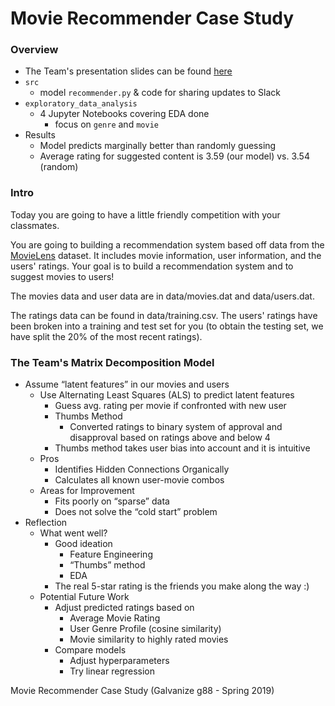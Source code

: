 # Movie Recommender Case Study

### Overview 
- The Team's presentation slides can be found [here](https://docs.google.com/presentation/d/1qLeFmX4WpmIp0jjdLYf1quI9ddmVFXcTK2hRC8i4BQU/edit?usp=sharing)
- `src`
  - model `recommender.py` & code for sharing updates to Slack
- `exploratory_data_analysis`
  - 4 Jupyter Notebooks covering EDA done
    - focus on `genre` and `movie` 
- Results
  - Model predicts marginally better than randomly guessing
  - Average rating for suggested content is 3.59 (our model) vs. 3.54 (random)


### Intro 
Today you are going to have a little friendly competition with your classmates.

You are going to building a recommendation system based off data from the [MovieLens](https://grouplens.org/datasets/movielens/) dataset. It includes movie information, user information, and the users' ratings. Your goal is to build a recommendation system and to suggest movies to users!

The movies data and user data are in data/movies.dat and data/users.dat.

The ratings data can be found in data/training.csv. The users' ratings have been broken into a training and test set for you (to obtain the testing set, we have split the 20% of the most recent ratings).

### The Team's Matrix Decomposition Model
- Assume “latent features” in our movies and users
  - Use Alternating Least Squares (ALS) to predict latent features
    - Guess avg. rating per movie if confronted with new user
    - Thumbs Method
      - Converted ratings to binary system of approval and disapproval based on ratings above and below 4
    - Thumbs method takes user bias into account and it is intuitive
  - Pros
    - Identifies Hidden Connections Organically
    - Calculates all known user-movie combos
  - Areas for Improvement
    - Fits poorly on “sparse” data
    - Does not solve the “cold start” problem
- Reflection
  - What went well?
    - Good ideation
      - Feature Engineering
      - “Thumbs” method
      - EDA
    - The real 5-star rating is the friends you make along the way :)
  - Potential Future Work
    - Adjust predicted ratings based on
      - Average Movie Rating
      - User Genre Profile (cosine similarity)
      - Movie similarity to highly rated movies
    - Compare models
      - Adjust hyperparameters
      - Try linear regression



Movie Recommender Case Study (Galvanize g88 - Spring 2019)
